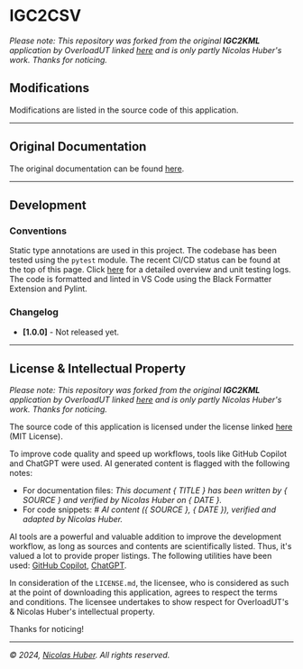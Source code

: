 # IGC2CSV

_Please note: This repository was forked from the original **IGC2KML** application by OverloadUT linked [here](https://github.com/OverloadUT/IGC2CSV) and is only partly Nicolas Huber's work. Thanks for noticing._

## Modifications

Modifications are listed in the source code of this application.

---

## Original Documentation

The original documentation can be found [here](https://github.com/OverloadUT/IGC2CSV).

---

## Development

### Conventions

Static type annotations are used in this project. The codebase has been tested using the `pytest` module. The recent CI/CD status can be found at the top of this page. Click [here](https://github.com/nicolashuberIT/IGC2CSV/actions) for a detailed overview and unit testing logs. The code is formatted and linted in VS Code using the Black Formatter Extension and Pylint.

### Changelog

- **[1.0.0]** - Not released yet.

---

## License & Intellectual Property

_Please note: This repository was forked from the original **IGC2KML** application by OverloadUT linked [here](https://github.com/OverloadUT/IGC2CSV) and is only partly Nicolas Huber's work. Thanks for noticing._

The source code of this application is licensed under the license linked [here](LICENSE.md) (MIT License).

To improve code quality and speed up workflows, tools like GitHub Copilot and ChatGPT were used. AI generated content is flagged with the following notes: 

- For documentation files: _This document { TITLE } has been written by { SOURCE } and verified by Nicolas Huber on { DATE }._
- For code snippets: _# AI content ({ SOURCE }, { DATE }), verified and adapted by Nicolas Huber._

AI tools are a powerful and valuable addition to improve the development workflow, as long as sources and contents are scientifically listed. Thus, it's valued a lot to provide proper listings. The following utilities have been used: [GitHub Copilot](https://github.com/features/copilot), [ChatGPT](https://chat.openai.com/).

In consideration of the `LICENSE.md`, the licensee, who is considered as such at the point of downloading this application, agrees to respect the terms and conditions. The licensee undertakes to show respect for OverloadUT's & Nicolas Huber's intellectual property.

Thanks for noticing! 

---

_© 2024, [Nicolas Huber](https://nicolas-huber.ch). All rights reserved._